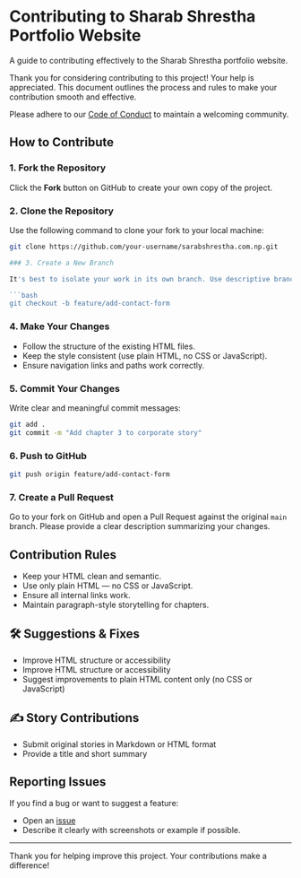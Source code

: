 # Contributing to Sharab Shrestha Portfolio Website

A guide to contributing effectively to the Sharab Shrestha portfolio website.

Thank you for considering contributing to this project! Your help is appreciated. This document outlines the process and rules to make your contribution smooth and effective.

Please adhere to our [Code of Conduct](CODE_OF_CONDUCT.md) to maintain a welcoming community.

## How to Contribute

### 1. Fork the Repository

Click the **Fork** button on GitHub to create your own copy of the project.

### 2. Clone the Repository

Use the following command to clone your fork to your local machine:

```bash
git clone https://github.com/your-username/sarabshrestha.com.np.git

### 3. Create a New Branch

It's best to isolate your work in its own branch. Use descriptive branch names, for example:

```bash
git checkout -b feature/add-contact-form
```

### 4. Make Your Changes

* Follow the structure of the existing HTML files.
* Keep the style consistent (use plain HTML, no CSS or JavaScript).
* Ensure navigation links and paths work correctly.

### 5. Commit Your Changes

Write clear and meaningful commit messages:

```bash
git add .
git commit -m "Add chapter 3 to corporate story"
```

### 6. Push to GitHub

```bash
git push origin feature/add-contact-form
```

### 7. Create a Pull Request

Go to your fork on GitHub and open a Pull Request against the original `main` branch.
Please provide a clear description summarizing your changes.

## Contribution Rules

* Keep your HTML clean and semantic.
* Use only plain HTML — no CSS or JavaScript.
* Ensure all internal links work.
* Maintain paragraph-style storytelling for chapters.

## 🛠 Suggestions & Fixes

* Improve HTML structure or accessibility
* Improve HTML structure or accessibility
* Suggest improvements to plain HTML content only (no CSS or JavaScript)
## ✍️ Story Contributions

* Submit original stories in Markdown or HTML format
* Provide a title and short summary

## Reporting Issues

If you find a bug or want to suggest a feature:

* Open an [issue](https://github.com/your-username/sarabshrestha.com.np/issues)
* Describe it clearly with screenshots or example if possible.

---

Thank you for helping improve this project. Your contributions make a difference!